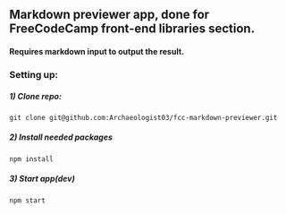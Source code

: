 ## Markdown previewer app, done for FreeCodeCamp front-end libraries section.

#### Requires markdown input to output the result.


### Setting up:

##### 1) Clone repo:
`git clone git@github.com:Archaeologist03/fcc-markdown-previewer.git`

##### 2) Install needed packages
`npm install`

##### 3) Start app(dev)
`npm start`


